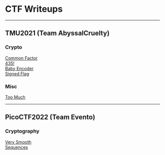 # CTF Writeups

------------------------------------------------------------------------------------------------------------------

## TMU2021 (Team AbyssalCruelty)

###  Crypto
[Common Factor](TMU2021/Crypto/CommonFactor/)\
[435!](TMU2021/Crypto/435/)\
[Baby Encoder](TMU2021/Crypto/BabyEncoder)\
[Signed Flag](TMU2021/Crypto/SignedFlag/)

###  Misc
[Too Much](TMU2021/Misc/TooMuch/)

-----------------------------------------------------------------------------------------------------------------

## PicoCTF2022 (Team Evento)
### Cryptography
[Very Smooth](PicoCTF2022/Cryptography/VerySmooth/)\
[Sequences](PicoCTF2022/Cryptography/Sequences/)

